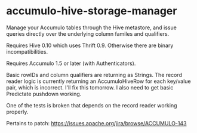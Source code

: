 accumulo-hive-storage-manager
=============================

Manage your Accumulo tables through the Hive metastore, and issue queries directly over the underlying column familes and qualifiers. 

Requires Hive 0.10 which uses Thrift 0.9. Otherwise there are binary incompatibilities. 

Requires Accumulo 1.5 or later (with Authenticators). 

Basic rowIDs and column qualifiers are returning as Strings. The record reader logic is currently returning an AccumuloHiveRow for each key/value pair, which is
incorrect. I'll fix this tomorrow. I also need to get basic Predictate pushdown working. 

One of the tests is broken that depends on the record reader working properly. 

Pertains to patch: https://issues.apache.org/jira/browse/ACCUMULO-143
